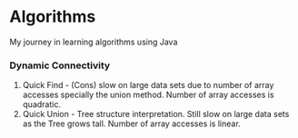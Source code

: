 # Algorithms
My journey in learning algorithms using Java

### Dynamic Connectivity
1. Quick Find - (Cons) slow on large data sets due to number of array accesses specially the union method. Number of array accesses is quadratic.
2. Quick Union - Tree structure interpretation. Still slow on large data sets as the Tree grows tall. Number of array accesses is linear.
